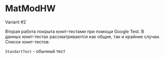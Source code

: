 # MatModHW
Variant #2

Вторая работа покрыта юнит-тестами при помощи Google Test. В данных юнит-тестах рассматриваются как общие, так и крайние случаи. Список юнит-тестов:

`StandartTest` - обычный тест
